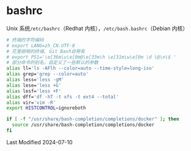 # bashrc

Unix 系统`/etc/bashrc`（Redhat 内核），`/etc/bash.bashrc`（Debian 内核）

```sh
# 终端的字符编码
# export LANG=zh_CN.UTF-8
# 花里胡哨的终端, Git Bash自带有
# export PS1='\e[36m\u\e[0m@\e[33m\h \e[31m\w\e[0m \d \@\n\$ '
# 部分命令的别名，自定义了一些默认的参数
alias ll='ls -AFlh --color=auto --time-style=long-iso'
alias grep='grep --color=auto'
alias less='less -gM'
alias lese='less +G'
alias lesf='less +F'
alias dff='df -hT -t xfs -t ext4 --total'
alias vir='vim -R'
export HISTCONTROL=ignoreboth

if [ -f "/usr/share/bash-completion/completions/docker" ]; then
  source /usr/share/bash-completion/completions/docker
fi
```

Last Modified 2024-07-10
